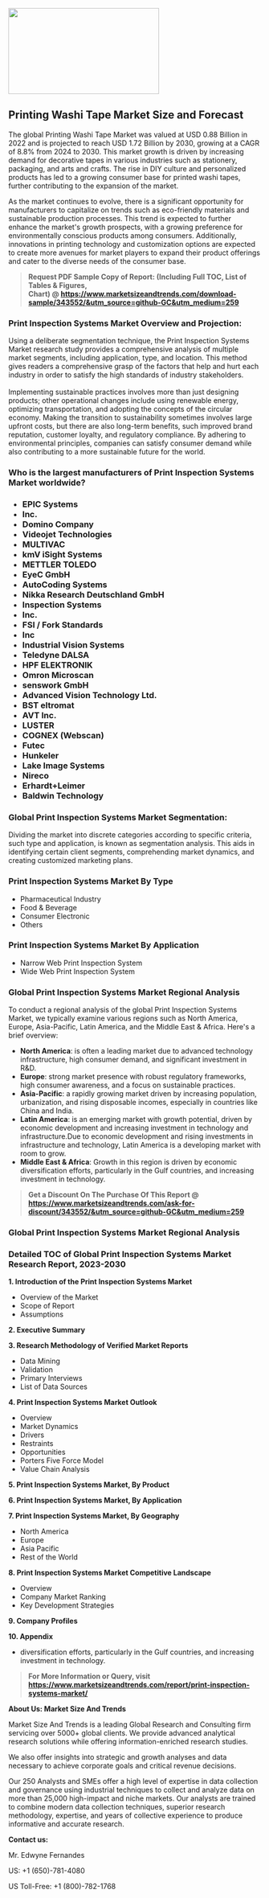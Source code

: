<p><img class="alignnone size-medium wp-image-20088" src="https://ffe5etoiles.com/wp-content/uploads/2024/12/MST1-300x171.png" alt="" width="300" height="171" /></p><h2>Printing Washi Tape Market Size and Forecast</h2><p>The global Printing Washi Tape Market was valued at USD 0.88 Billion in 2022 and is projected to reach USD 1.72 Billion by 2030, growing at a CAGR of 8.8% from 2024 to 2030. This market growth is driven by increasing demand for decorative tapes in various industries such as stationery, packaging, and arts and crafts. The rise in DIY culture and personalized products has led to a growing consumer base for printed washi tapes, further contributing to the expansion of the market.</p><p>As the market continues to evolve, there is a significant opportunity for manufacturers to capitalize on trends such as eco-friendly materials and sustainable production processes. This trend is expected to further enhance the market's growth prospects, with a growing preference for environmentally conscious products among consumers. Additionally, innovations in printing technology and customization options are expected to create more avenues for market players to expand their product offerings and cater to the diverse needs of the consumer base.</p></p><blockquote id="" class=""><strong>Request PDF Sample Copy of Report: (Including Full TOC, List of Tables &amp; Figures, Chart)&nbsp;@&nbsp;<strong><a href="https://www.marketsizeandtrends.com/download-sample/343552/&utm_source=github-GC&utm_medium=259" target="_blank">https://www.marketsizeandtrends.com/download-sample/343552/&utm_source=github-GC&utm_medium=259</a></strong></strong></blockquote><h3 id="" class="">Print Inspection Systems Market&nbsp;Overview and Projection:</h3><p id="" class="">Using a deliberate segmentation technique, the Print Inspection Systems Market research study provides a comprehensive analysis of multiple market segments, including application, type, and location. This method gives readers a comprehensive grasp of the factors that help and hurt each industry in order to satisfy the high standards of industry stakeholders. <br /> <br />Implementing sustainable practices involves more than just designing products; other operational changes include using renewable energy, optimizing transportation, and adopting the concepts of the circular economy. Making the transition to sustainability sometimes involves large upfront costs, but there are also long-term benefits, such improved brand reputation, customer loyalty, and regulatory compliance. By adhering to environmental principles, companies can satisfy consumer demand while also contributing to a more sustainable future for the world.</p><h3 id="" class="">Who is the largest manufacturers of&nbsp;Print Inspection Systems Market worldwide?</h3><h3 class=""><p><ul><li>EPIC Systems </li><li> Inc. </li><li> Domino Company </li><li> Videojet Technologies </li><li> MULTIVAC </li><li> kmV iSight Systems </li><li> METTLER TOLEDO </li><li> EyeC GmbH </li><li> AutoCoding Systems </li><li> Nikka Research Deutschland GmbH </li><li> Inspection Systems </li><li> Inc. </li><li> FSI / Fork Standards </li><li> Inc </li><li> Industrial Vision Systems </li><li> Teledyne DALSA </li><li> HPF ELEKTRONIK </li><li> Omron Microscan </li><li> senswork GmbH </li><li> Advanced Vision Technology Ltd. </li><li> BST eltromat </li><li> AVT Inc. </li><li> LUSTER </li><li> COGNEX (Webscan) </li><li> Futec </li><li> Hunkeler </li><li> Lake Image Systems </li><li> Nireco </li><li> Erhardt+Leimer </li><li> Baldwin Technology</li></ul></p></h3><h3 id="" class="">Global&nbsp;Print Inspection Systems Market Segmentation:</h3><p id="" class="">Dividing the market into discrete categories according to specific criteria, such type and application, is known as segmentation analysis. This aids in identifying certain client segments, comprehending market dynamics, and creating customized marketing plans.</p><h3 id="" class="">Print Inspection Systems Market&nbsp;By Type</h3><p><p><ul><li>Pharmaceutical Industry</li><li> Food & Beverage</li><li> Consumer Electronic</li><li> Others</p></li></ul></p></p><h3 id="" class="">Print Inspection Systems Market&nbsp;By Application</h3><p class=""><p><ul><li>Narrow Web Print Inspection System</li><li> Wide Web Print Inspection System</li></ul></p></p><h3 id="" class="">Global Print Inspection Systems Market Regional Analysis</h3><p id="" class="">To conduct a regional analysis of the global Print Inspection Systems Market, we typically examine various regions such as North America, Europe, Asia-Pacific, Latin America, and the Middle East &amp; Africa. Here's a brief overview:</p><ul><li><strong>North America</strong>: is often a leading market due to advanced technology infrastructure, high consumer demand, and significant investment in R&amp;D.</li><li><strong>Europe</strong>: strong market presence with robust regulatory frameworks, high consumer awareness, and a focus on sustainable practices.</li><li><strong>Asia-Pacific</strong>: a rapidly growing market driven by increasing population, urbanization, and rising disposable incomes, especially in countries like China and India.</li><li><strong>Latin America</strong>: is an emerging market with growth potential, driven by economic development and increasing investment in technology and infrastructure.Due to economic development and rising investments in infrastructure and technology, Latin America is a developing market with room to grow.</li><li><strong>Middle East &amp; Africa</strong>: Growth in this region is driven by economic diversification efforts, particularly in the Gulf countries, and increasing investment in technology.</li></ul><blockquote id="" class=""><strong>Get a Discount On The Purchase Of This Report @ <strong><a href="https://www.marketsizeandtrends.com/ask-for-discount/343552/&utm_source=github-GC&utm_medium=259" target="_blank">https://www.marketsizeandtrends.com/ask-for-discount/343552/&utm_source=github-GC&utm_medium=259</a></strong></strong></blockquote><h3 id="" class="">Global Print Inspection Systems Market Regional Analysis</h3><h3 id="" class="">Detailed TOC of Global Print Inspection Systems Market Research Report, 2023-2030</h3><p id="" class=""><strong>1. Introduction of the Print Inspection Systems Market</strong></p><ul><li>Overview of the Market</li><li>Scope of Report</li><li>Assumptions</li></ul><p id="" class=""><strong>2. Executive Summary</strong></p><p id="" class=""><strong>3. Research Methodology of Verified Market Reports</strong></p><ul><li>Data Mining</li><li>Validation</li><li>Primary Interviews</li><li>List of Data Sources</li></ul><p id="" class=""><strong>4. Print Inspection Systems Market Outlook</strong></p><ul><li>Overview</li><li>Market Dynamics</li><li>Drivers</li><li>Restraints</li><li>Opportunities</li><li>Porters Five Force Model</li><li>Value Chain Analysis</li></ul><p id="" class=""><strong>5. Print Inspection Systems Market, By Product</strong></p><p id="" class=""><strong>6. Print Inspection Systems Market, By Application</strong></p><p id="" class=""><strong>7. Print Inspection Systems Market, By Geography</strong></p><ul><li>North America</li><li>Europe</li><li>Asia Pacific</li><li>Rest of the World</li></ul><p id="" class=""><strong>8. Print Inspection Systems Market Competitive Landscape</strong></p><ul><li>Overview</li><li>Company Market Ranking</li><li>Key Development Strategies</li></ul><p id="" class=""><strong>9. Company Profiles</strong></p><p id="" class=""><strong>10. Appendix</strong></p><ul><li>diversification efforts, particularly in the Gulf countries, and increasing investment in technology.</li></ul><blockquote id="" class=""><strong>For More Information or Query, visit <strong><strong><a href="https://www.marketsizeandtrends.com/report/print-inspection-systems-market/" target="_blank">https://www.marketsizeandtrends.com/report/print-inspection-systems-market/</a></strong></strong></strong></blockquote><p id="" class=""><strong>About Us: Market Size And Trends</strong></p><p id="" class="">Market Size And Trends is a leading Global Research and Consulting firm servicing over 5000+ global clients. We provide advanced analytical research solutions while offering information-enriched research studies.</p><p id="" class="">We also offer insights into strategic and growth analyses and data necessary to achieve corporate goals and critical revenue decisions.</p><p id="" class="">Our 250 Analysts and SMEs offer a high level of expertise in data collection and governance using industrial techniques to collect and analyze data on more than 25,000 high-impact and niche markets. Our analysts are trained to combine modern data collection techniques, superior research methodology, expertise, and years of collective experience to produce informative and accurate research.</p><p id="" class=""><strong>Contact us:</strong></p><p id="" class="">Mr. Edwyne Fernandes</p><p id="" class="">US: +1 (650)-781-4080</p><p id="" class="">US Toll-Free: +1 (800)-782-1768</p>
